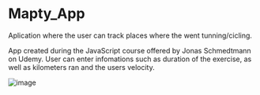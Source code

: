 # Mapty_App
Aplication where the user can track places where the went tunning/cicling.

App created during the JavaScript course offered by Jonas Schmedtmann on Udemy. User can enter infomations such as duration of the exercise, as well as kilometers ran and 
the users velocity. 

![image](https://user-images.githubusercontent.com/102704201/234133963-3f0278c8-d89b-4a67-9e7f-8babbfd24dd0.png)

